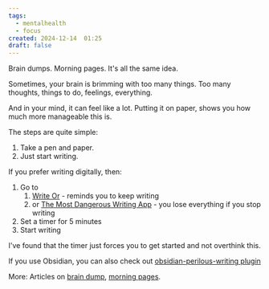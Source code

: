 ```yaml
---
tags:
  - mentalhealth
  - focus
created: 2024-12-14  01:25
draft: false
---
```

Brain dumps. Morning pages. It's all the same idea. 

Sometimes, your brain is brimming with too many things. Too many thoughts, things to do, feelings, everything. 

And in your mind, it can feel like a lot. Putting it on paper, shows you how much more manageable this is. 

The steps are quite simple: 
1. Take a pen and paper. 
2. Just start writing. 

If you prefer writing digitally, then:
1. Go to 
	1. [Write Or](https://thewritepractice.com/write-or/) - reminds you to keep writing
	2. or [The Most Dangerous Writing App](https://www.squibler.io/dangerous-writing-prompt-app) - you lose everything if you stop writing
2. Set a timer for 5 minutes
3. Start writing

I've found that the timer just forces you to get started and not overthink this. 

If you use Obsidian, you can also check out [obsidian-perilous-writing plugin](https://github.com/sameersismail/obsidian-perilous-writing)

More: 
Articles on [brain dump](https://psychcentral.com/health/using-brain-dumping-to-manage-anxiety-and-over-thinking), [morning pages](https://www.masterclass.com/articles/tips-for-writing-morning-journal-pages). 
